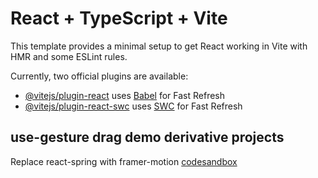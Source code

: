 # React + TypeScript + Vite

This template provides a minimal setup to get React working in Vite with HMR and some ESLint rules.

Currently, two official plugins are available:

- [@vitejs/plugin-react](https://github.com/vitejs/vite-plugin-react/blob/main/packages/plugin-react/README.md) uses [Babel](https://babeljs.io/) for Fast Refresh
- [@vitejs/plugin-react-swc](https://github.com/vitejs/vite-plugin-react-swc) uses [SWC](https://swc.rs/) for Fast Refresh

## use-gesture drag demo derivative projects
Replace react-spring with framer-motion
[codesandbox](https://codesandbox.io/p/sandbox/github/pmndrs/use-gesture/tree/main/demo/src/sandboxes/viewpager?file=%2Fsrc%2FApp.tsx)
